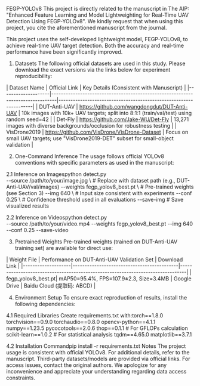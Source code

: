 FEGP-YOLOv8
This project is directly related to the manuscript in The AIP: "Enhanced Feature Learning and Model Lightweighting for Real-Time UAV Detection Using FEGP-YOLOv8". We kindly request that when using this project, you cite the aforementioned manuscript from the journal.

This project uses the self-developed lightweight model, FEGP-YOLOv8, to achieve real-time UAV target detection. Both the accuracy and real-time performance have been significantly improved.

1. Datasets
The following official datasets are used in this study. Please download the exact versions via the links below for experiment reproducibility:

| Dataset Name | Official Link | Key Details (Consistent with Manuscript) | |--------------------|--------------------------------------------------------------------------------|-------------------------------------------------------------------|
| DUT-Anti-UAV | https://github.com/wangdongdut/DUT-Anti-UAV | 10k images with 10k+ UAV targets; split into 8:1:1 (train/val/test) using random seed=42 | 
| Det-Fly | https://github.com/Jake-WU/Det-Fly | 13,271 images with diverse backgrounds/occlusion for robustness testing |
| VisDrone2019 | https://github.com/VisDrone/VisDrone-Dataset | Focus on small UAV targets; use "VisDrone2019-DET" subset for small-object validation |

2. One-Command Inference
The usage follows official YOLOv8 conventions with specific parameters as used in the manuscript:

2.1 Inference on Imagespython detect.py \
--source /path/to/your/image.jpg \ # Replace with dataset path (e.g., DUT-Anti-UAV/val/images) --weights fegp_yolov8_best.pt \ # Pre-trained weights (see Section 3) --img 640 \ # Input size consistent with experiments --conf 0.25 \ # Confidence threshold used in all evaluations --save-img # Save visualized results

2.2 Inference on Videospython detect.py \
--source /path/to/your/video.mp4
--weights fegp_yolov8_best.pt
--img 640
--conf 0.25
--save-video

3. Pretrained Weights
Pre-trained weights (trained on DUT-Anti-UAV training set) are available for direct use:

| Weight File | Performance on DUT-Anti-UAV Validation Set | Download Link | |--------------------|--------------------------------------------|--------------------------------------------------------------------------------| | fegp_yolov8_best.pt| mAP50=95.4%, FPS=107.9±2.3, Size=3.4MB | Google Drive | Baidu Cloud (提取码: ABCD) |

4. Environment Setup
To ensure exact reproduction of results, install the following dependencies:

4.1 Required Libraries
Create requirements.txt with:torch==1.8.0 torchvision==0.9.0 torchaudio==0.8.0 opencv-python==4.1.1 numpy==1.23.5 pycocotools==2.0.6 thop==0.1.1 # For GFLOPs calculation scikit-learn==1.0.2 # For statistical analysis tqdm==4.65.0 matplotlib==3.7.1

4.2 Installation Commandpip install -r requirements.txt
Notes
The project usage is consistent with official YOLOv8. For additional details, refer to the manuscript.
Third-party datasets/models are provided via official links. For access issues, contact the original authors.
We apologize for any inconvenience and appreciate your understanding regarding data access constraints.

